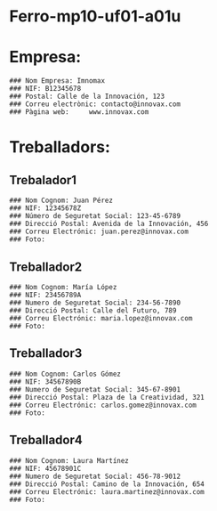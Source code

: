 # Ferro-mp10-uf01-a01u
# Empresa: 
    ### Nom Empresa: Imnomax	
    ### NIF: B12345678
    ### Postal: Calle de la Innovación, 123
    ### Correu electrònic: contacto@innovax.com	
    ### Pàgina web: 	www.innovax.com

# Treballadors:

  ## Trebalador1
    ### Nom Cognom: Juan Pérez	
    ### NIF: 12345678Z
    ### Número de Seguretat Social: 123-45-6789	
    ### Direcció Postal: Avenida de la Innovación, 456	
    ### Correu Electrónic: juan.perez@innovax.com
    ### Foto: 
  
  
  ## Treballador2
    ### Nom Cognom: María López	
    ### NIF: 23456789A	
    ### Numero de Seguretat Social: 234-56-7890	
    ### Direcció Postal: Calle del Futuro, 789	
    ### Correu Electrónic: maria.lopez@innovax.com	
    ### Foto:
  
  
  ## Treballador3
    ### Nom Cognom: Carlos Gómez	
    ### NIF: 34567890B
    ### Numero de Seguretat Social: 345-67-8901	
    ### Direcció Postal: Plaza de la Creatividad, 321	
    ### Correu Electrónic: carlos.gomez@innovax.com	
    ### Foto:
  
    
  ## Treballador4
    ### Nom Cognom: Laura Martínez	
    ### NIF: 45678901C	
    ### Numero de Seguretat Social: 456-78-9012	
    ### Direcció Postal: Camino de la Innovación, 654	
    ### Correu Electrónic: laura.martinez@innovax.com	
    ### Foto:

  
